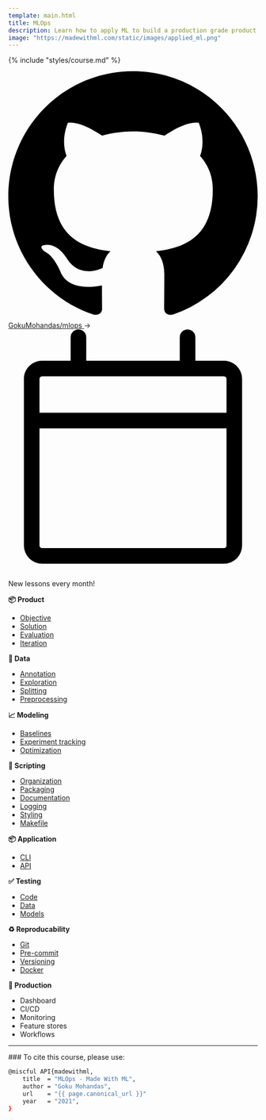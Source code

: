 ```yaml
---
template: main.html
title: MLOps
description: Learn how to apply ML to build a production grade product and deliver value.
image: "https://madewithml.com/static/images/applied_ml.png"
---
```


{% include "styles/course.md" %}

<div class="admonition example">
    <p>
        <a href="https://github.com/GokuMohandas/mlops" target="_blank">
            <span class="twemoji"><svg xmlns="http://www.w3.org/2000/svg" viewBox="0 0 16 16"><path fill-rule="evenodd" d="M8 0C3.58 0 0 3.58 0 8c0 3.54 2.29 6.53 5.47 7.59.4.07.55-.17.55-.38 0-.19-.01-.82-.01-1.49-2.01.37-2.53-.49-2.69-.94-.09-.23-.48-.94-.82-1.13-.28-.15-.68-.52-.01-.53.63-.01 1.08.58 1.23.82.72 1.21 1.87.87 2.33.66.07-.52.28-.87.51-1.07-1.78-.2-3.64-.89-3.64-3.95 0-.87.31-1.59.82-2.15-.08-.2-.36-1.02.08-2.12 0 0 .67-.21 2.2.82.64-.18 1.32-.27 2-.27.68 0 1.36.09 2 .27 1.53-1.04 2.2-.82 2.2-.82.44 1.1.16 1.92.08 2.12.51.56.82 1.27.82 2.15 0 3.07-1.87 3.75-3.65 3.95.29.25.54.73.54 1.48 0 1.07-.01 1.93-.01 2.2 0 .21.15.46.55.38A8.013 8.013 0 0016 8c0-4.42-3.58-8-8-8z"></path></svg></span> GokuMohandas/mlops
        </a> &rarr;
        <span class="twemoji"><svg xmlns="http://www.w3.org/2000/svg" viewBox="0 0 24 24"><path fill-rule="evenodd" d="M6.75 0a.75.75 0 01.75.75V3h9V.75a.75.75 0 011.5 0V3h2.75c.966 0 1.75.784 1.75 1.75v16a1.75 1.75 0 01-1.75 1.75H3.25a1.75 1.75 0 01-1.75-1.75v-16C1.5 3.784 2.284 3 3.25 3H6V.75A.75.75 0 016.75 0zm-3.5 4.5a.25.25 0 00-.25.25V8h18V4.75a.25.25 0 00-.25-.25H3.25zM21 9.5H3v11.25c0 .138.112.25.25.25h17.5a.25.25 0 00.25-.25V9.5z"></path></svg></span> New lessons every month!
    </p>
</div>

<div class="row mt-4 ai-course-list">
<div class="col-md-4">
    <b><span class="mr-1">📦</span> Product</b>
    <ul>
    <li><a href="/courses/mlops/objective/">Objective</a></li>
    <li><a href="/courses/mlops/solution/">Solution</a></li>
    <li><a href="/courses/mlops/evaluation/">Evaluation</a></li>
    <li><a href="/courses/mlops/iteration/">Iteration</a></li>
    </ul>
    <b><span class="mr-1">🔢</span> Data</b>
    <ul>
    <li><a href="/courses/mlops/annotation/">Annotation</a></li>
    <li><a href="/courses/mlops/exploratory-data-analysis/">Exploration</a></li>
    <li><a href="/courses/mlops/splitting/">Splitting</a></li>
    <li><a href="/courses/mlops/preprocessing/">Preprocessing</a></li>
    </ul>
    <b><span class="mr-1">📈</span> Modeling</b>
    <ul>
    <li><a href="/courses/mlops/baselines/">Baselines</a></li>
    <li><a href="/courses/mlops/experiment-tracking/">Experiment tracking</a></li>
    <li><a href="/courses/mlops/optimization/">Optimization</a></li>
    </ul>
</div>
<div class="col-md-4">
    <b><span class="mr-1">📝</span> Scripting</b>
    <ul>
    <li><a href="/courses/mlops/organization/">Organization</a></li>
    <li><a href="/courses/mlops/packaging/">Packaging</a></li>
    <li><a href="/courses/mlops/documentation/">Documentation</a></li>
    <li><a href="/courses/mlops/logging/">Logging</a></li>
    <li><a href="/courses/mlops/styling/">Styling</a></li>
    <li><a href="/courses/mlops/makefile/">Makefile</a></li>
    </ul>
    <b><span class="mr-1">📦</span> Application</b>
    <ul>
    <li><a href="/courses/mlops/cli/">CLI</a></li>
    <li><a href="/courses/mlops/api/">API</a></li>
    </ul>
    <b><span class="mr-1">✅</span> Testing</b>
    <ul>
    <li><a href="/courses/mlops/testing/">Code</a></li>
    <li><a href="/courses/mlops/testing/#data">Data</a></li>
    <li><a href="/courses/mlops/testing/#models">Models</a></li>
    </ul>
</div>
<div class="col-md-4">
    <b><span class="mr-1">♻️</span> Reproducability</b>
    <ul>
    <li><a href="/courses/mlops/git/">Git</a></li>
    <li><a href="/courses/mlops/pre-commit/">Pre-commit</a></li>
    <li><a href="/courses/mlops/versioning/">Versioning</a></li>
    <li><a href="/courses/mlops/docker/">Docker</a></li>
    </ul>
    <b><span class="mr-1">🚀</span> Production</b>
    <ul>
    <li>Dashboard</li>
    <li>CI/CD</li>
    <li>Monitoring</li>
    <li>Feature stores</li>
    <li>Workflows</li>
    </ul>
</div>
</div>

<!-- Citation -->
<hr>
###
To cite this course, please use:

```bash linenums="1"
@miscful API{madewithml,
    title  = "MLOps - Made With ML",
    author = "Goku Mohandas",
    url    = "{{ page.canonical_url }}"
    year   = "2021",
}
```